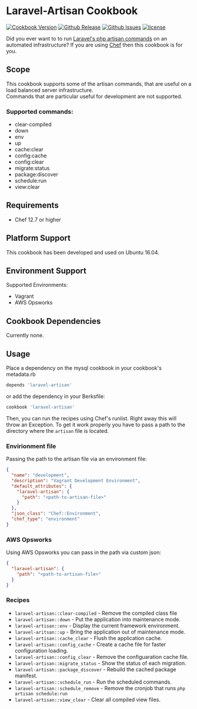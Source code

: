 # Laravel-Artisan Cookbook

[![Cookbook Version](https://img.shields.io/cookbook/v/laravel-artisan.svg)](https://supermarket.chef.io/cookbooks/laravel-artisan) [![Github Release](https://img.shields.io/github/release/sebbaum/laravel-artisan.svg)](https://github.com/sebbaum/laravel-artisan/releases) [![Github Issues](https://img.shields.io/github/issues/sebbaum/laravel-artisan.svg)](https://github.com/sebbaum/laravel-artisan/issues) [![license](https://img.shields.io/github/license/sebbaum/laravel-artisan.svg)](https://github.com/sebbaum/laravel-artisan/blob/master/LICENSE)

Did you ever want to to run [Laravel's php artisan commands](https://laravel.com/docs/5.5/artisan) on an automated infrastructure? If you are using [Chef](https://www.chef.io/) then this cookbook is for you.

## Scope
This cookbook supports some of the artisan commands, that are useful on a load balanced server infrastructure.  
Commands that are particular useful for development are not supported.

### Supported commands:
* clear-compiled
* down
* env
* up
* cache:clear
* config:cache
* config:clear
* migrate:status
* package:discover
* schedule:run
* view:clear

## Requirements
* Chef 12.7 or higher

## Platform Support
This cookbook has been developed and used on Ubuntu 16.04.

## Environment Support
Supported Environments:
* Vagrant
* AWS Opsworks

## Cookbook Dependencies
Currently none.

## Usage
Place a dependency on the mysql cookbook in your cookbook's metadata.rb

```ruby
depends 'laravel-artisan'
```

or add the dependency in your Berksfile:  
```ruby
cookbook 'laravel-artisan'
```

Then, you can run the recipes using Chef's runlist. Right away this will throw an Exception. To get it work properly you have
to pass a path to the directory where the `artisan` file is located.

### Envirionment file
Passing the path to the artisan file via an environment file:
```json
{
  "name": "development",
  "description": "Vagrant Development Environment",
  "default_attributes": {
    "laravel-artisan": {
      "path": "<path-to-artisan-file>"
    }
  },
  "json_class": "Chef::Environment",
  "chef_type": "environment"
}
```

### AWS Opsworks
Using AWS Opsworks you can pass in the path via custom json:
```json
{
  "laravel-artisan": {
    "path": "<path-to-artisan-file>"
  }
}
```

### Recipes
* `laravel-artisan::clear-compiled`	  -	Remove the compiled class file
* `laravel-artisan::down` 				    - Put the application into maintenance mode.
* `laravel-artisan::env`				      - Display the current framework environment.
* `laravel-aritsan::up` 				      - Bring the application out of maintenance mode.
* `laravel-artisan::cache_clear`		  - Flush the application cache.
* `laravel-artisan::config_cache`		  - Create a cache file for faster configuration loading.
* `laravel-artisan::config_clear`		  - Remove the configuaration cache file.
* `laravel-artisan::migrate_status`   - Show the status of each migration.
* `laravel-artisan::package_discover` -	Rebuild the cached package manifest.
* `laravel-artisan::schedule_run`		  - Run the scheduled commands.
* `laravel-artisan::schedule_remove`  -	Remove the cronjob that runs `php artisan schedule:run`
* `laravel-artisan::view_clear`			  - Clear all compiled view files.